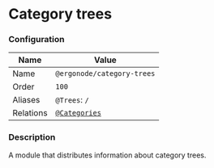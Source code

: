 # Category trees

### Configuration

| Name          | Value                    |
|---------------|--------------------------|
| Name          | `@ergonode/category-trees`   |
| Order         | `100`                     |
| Aliases       | `@Trees`: `/`       |
| Relations     | [`@Categories`][module-categories]|

### Description

A module that distributes information about category trees.

[module-categories]: frontend/modules/categories